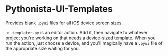 # Pythonista-UI-Templates
Provides blank `.pyui` files for all iOS device screen sizes. 

`ui-templater.py` is an editor action. Add it, then navigate to whatever project you're working on that needs a device-sized template. When you run the action, just choose a device, and you'll magically have a `.pyui` file of the appropriate size waiting for you. 
